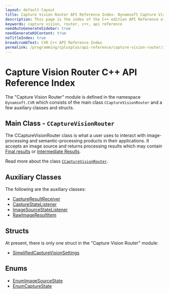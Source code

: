 ```yaml
---
layout: default-layout
title: Capture Vision Router API Reference Index- Dynamsoft Capture Vision C++ Edition API Reference
description: This page is the index of the C++ edition API Reference of the Dynamsoft Capture Vision Router Module.
keywords: capture vision, router, c++, api reference
needAutoGenerateSidebar: true
needGenerateH3Content: true
noTitleIndex: true
breadcrumbText: CVR C++ API Reference Index
permalink: /programming/cplusplus/api-reference/capture-vision-router/index.html
---
```


# Capture Vision Router C++ API Reference Index

The "Capture Vision Router" module is defined in the namespace `Dynamsoft.CVR` which consists of the main class `CCaptureVisionRouter` and a few auxiliary classes and structs.

## Main Class - `CCaptureVisionRouter`

The CCaptureVisionRouter class is what a user uses to interact with image-processing and semantic-processing products in their applications. It accepts an image source and returns processing results which may contain [Final results]({{site.architecture}}output.html#final-results) or [Intermediate Results]({{site.architecture}}output.html#intermediate-results).

Read more about the class [`CCaptureVisionRouter`](capture-vision-router.md).

## Auxiliary Classes

The following are the auxiliary classes:

* [CaptureResultReceiver](auxiliary-classes/capture-result-receiver.md)
* [CaptureStateListener](auxiliary-classes/capture-state-listener.md)
* [ImageSourceStateListener](auxiliary-classes/image-source-state-listener.md)
* [RawImageResultItem](auxiliary-classes/raw-image-result-item.md)

## Structs

At present, there is only one struct in the "Capture Vision Router" module:

* [SimplifiedCaptureVisionSettings](struct/simplified-capture-vision-settings.md)

## Enums

* [EnumImageSourceState]({{site.enums}}core/image-source-state.html?lang=cpp)
* [EnumCaptureState]({{site.enums}}core/capture-state.html?lang=cpp)
